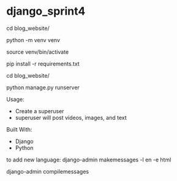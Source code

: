 # django_sprint4

cd blog_website/

python -m venv venv

source venv/bin/activate

pip install -r requirements.txt

cd blog_website/

python manage.py runserver


Usage:
- Create a superuser
- superuser will post videos, images, and text

Built With:
- Django
- Python

to add new language:
django-admin makemessages -l en -e html

django-admin compilemessages
